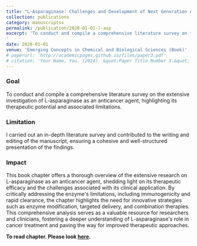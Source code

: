 ```yaml
---
title: "L-Asparaginase: Challenges and Development of Next Generation ASNase Therapeutic Molecule"
collection: publications
category: manuscriptss
permalink: /publication/2020-01-01-l-asp
excerpt: 'To conduct and compile a comprehensive literature survey on the extensive investigation of L-asparaginase as an anticancer agent, highlighting its therapeutic potential and associated limitations.
'
date: 2020-01-01
venue: 'Emerging Concepts in Chemical and Biological Sciences (Book)'
# paperurl: 'http://academicpages.github.io/files/paper3.pdf'
# citation: 'Your Name, You. (2024). &quot;Paper Title Number 3.&quot; <i>GitHub Journal of Bugs</i>. 1(3).'
---
```



### Goal
To conduct and compile a comprehensive literature survey on the extensive investigation of L-asparaginase as an anticancer agent, highlighting its therapeutic potential and associated limitations.


### Limitation
I carried out an in-depth literature survey and contributed to the writing and editing of the manuscript, ensuring a cohesive and well-structured presentation of the findings.


### Impact
This book chapter offers a thorough overview of the extensive research on L-asparaginase as an anticancer agent, shedding light on its therapeutic efficacy and the challenges associated with its clinical application. By critically addressing the enzyme's limitations, including immunogenicity and rapid clearance, the chapter highlights the need for innovative strategies such as enzyme modification, targeted delivery, and combination therapies. This comprehensive analysis serves as a valuable resource for researchers and clinicians, fostering a deeper understanding of L-asparaginase's role in cancer treatment and paving the way for improved therapeutic approaches.


**To read chapter. Please look [here](https://drive.google.com/open?id=1FJcaiDahypakB-9ZCUh-4SB-s4tijlLE&usp=drive_copy).**